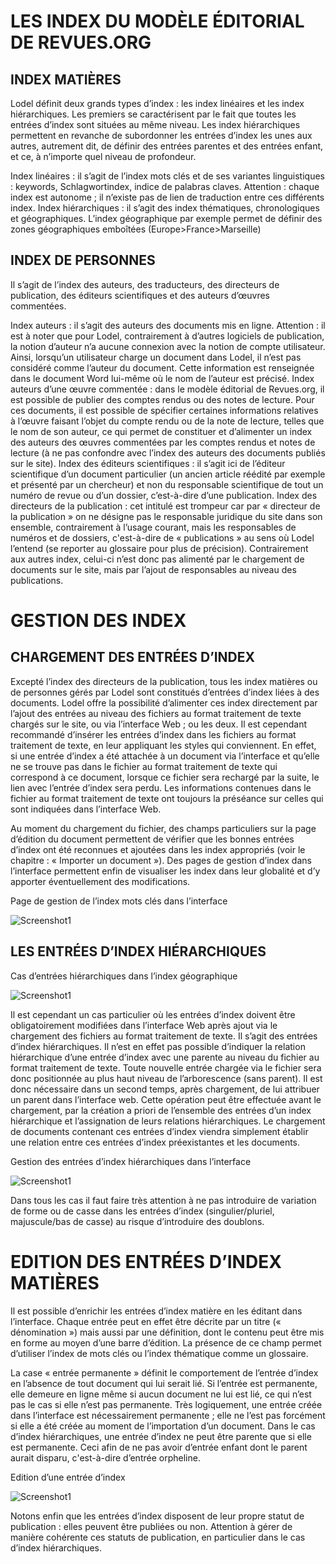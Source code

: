 LES INDEX DU MODÈLE ÉDITORIAL DE REVUES.ORG
===========================================

INDEX MATIÈRES
--------------

Lodel définit deux grands types d’index : les index linéaires et les index hiérarchiques. Les premiers se caractérisent par le fait que toutes les entrées d’index sont situées au même niveau. Les index hiérarchiques permettent en revanche de subordonner les entrées d’index les unes aux autres, autrement dit, de définir des entrées parentes et des entrées enfant, et ce, à n’importe quel niveau de profondeur.

Index linéaires : il s’agit de l’index mots clés et de ses variantes linguistiques : keywords, Schlagwortindex, indice de palabras claves. Attention : chaque index est autonome ; il n’existe pas de lien de traduction entre ces différents index.
Index hiérarchiques : il s’agit des index thématiques, chronologiques et géographiques. L’index géographique par exemple permet de définir des zones géographiques emboîtées (Europe>France>Marseille)

INDEX DE PERSONNES
------------------

Il s’agit de l’index des auteurs, des traducteurs, des directeurs de publication, des éditeurs scientifiques et des auteurs d’œuvres commentées.

Index auteurs : il s’agit des auteurs des documents mis en ligne. Attention : il est à noter que pour Lodel, contrairement à d’autres logiciels de publication, la notion d’auteur n’a aucune connexion avec la notion de compte utilisateur. Ainsi, lorsqu’un utilisateur charge un document dans Lodel, il n’est pas considéré comme l’auteur du document. Cette information est renseignée dans le document Word lui-même où le nom de l’auteur est précisé.
Index auteurs d’une œuvre commentée : dans le modèle éditorial de Revues.org, il est possible de publier des comptes rendus ou des notes de lecture. Pour ces documents, il est possible de spécifier certaines informations relatives à l’œuvre faisant l’objet du compte rendu ou de la note de lecture, telles que le nom de son auteur, ce qui permet de constituer et d’alimenter un index des auteurs des œuvres commentées par les comptes rendus et notes de lecture (à ne pas confondre avec l’index des auteurs des documents publiés sur le site).
Index des éditeurs scientifiques : il s’agit ici de l’éditeur scientifique d’un document particulier (un ancien article réédité par exemple et présenté par un chercheur) et non du responsable scientifique de tout un numéro de revue ou d’un dossier, c’est-à-dire d’une publication.
Index des directeurs de la publication : cet intitulé est trompeur car par « directeur de la publication » on ne désigne pas le responsable juridique du site dans son ensemble, contrairement à l’usage courant, mais les responsables de numéros et de dossiers, c'est-à-dire de « publications » au sens où Lodel l’entend (se reporter au glossaire pour plus de précision). Contrairement aux autres index, celui-ci n’est donc pas alimenté par le chargement de documents sur le site, mais par l’ajout de responsables au niveau des publications.

GESTION DES INDEX
=================

CHARGEMENT DES ENTRÉES D’INDEX
------------------------------

Excepté l’index des directeurs de la publication, tous les index matières ou de personnes gérés par Lodel sont constitués d’entrées d’index liées à des documents. Lodel offre la possibilité d’alimenter ces index directement par l’ajout des entrées au niveau des fichiers au format traitement de texte chargés sur le site, ou via l’interface Web ; ou les deux. Il est cependant recommandé d’insérer les entrées d’index dans les fichiers au format traitement de texte, en leur appliquant les styles qui conviennent. En effet, si une entrée d’index a été attachée à un document via l’interface et qu’elle ne se trouve pas dans le fichier au format traitement de texte qui correspond à ce document, lorsque ce fichier sera rechargé par la suite, le lien avec l’entrée d’index sera perdu. Les informations contenues dans le fichier au format traitement de texte ont toujours la préséance sur celles qui sont indiquées dans l’interface Web.

Au moment du chargement du fichier, des champs particuliers sur la page d’édition du document permettent de vérifier que les bonnes entrées d’index ont été reconnues et ajoutées dans les index appropriés (voir le chapitre : « Importer un document »). Des pages de gestion d’index dans l’interface permettent enfin de visualiser les index dans leur globalité et d’y apporter éventuellement des modifications.

Page de gestion de l’index mots clés dans l’interface

![Screenshot1](image/Gérer-index/img-1.png)

LES ENTRÉES D’INDEX HIÉRARCHIQUES
---------------------------------

Cas d’entrées hiérarchiques dans l’index géographique

![Screenshot1](image/Gérer-index/img-2.png)

Il est cependant un cas particulier où les entrées d’index doivent être obligatoirement modifiées dans l’interface Web après ajout via le chargement des fichiers au format traitement de texte. Il s’agit des entrées d’index hiérarchiques. Il n’est en effet pas possible d’indiquer la relation hiérarchique d’une entrée d’index avec une parente au niveau du fichier au format traitement de texte. Toute nouvelle entrée chargée via le fichier sera donc positionnée au plus haut niveau de l’arborescence (sans parent). Il est donc nécessaire dans un second temps, après chargement, de lui attribuer un parent dans l’interface web. Cette opération peut être effectuée avant le chargement, par la création a priori de l’ensemble des entrées d’un index hiérarchique et l’assignation de leurs relations hiérarchiques. Le chargement de documents contenant ces entrées d’index viendra simplement établir une relation entre ces entrées d’index préexistantes et les documents.

Gestion des entrées d’index hiérarchiques dans l’interface

![Screenshot1](image/Gérer-index/img-3.png)

Dans tous les cas il faut faire très attention à ne pas introduire de variation de forme ou de casse dans les entrées d’index (singulier/pluriel, majuscule/bas de casse) au risque d’introduire des doublons.

EDITION DES ENTRÉES D’INDEX MATIÈRES
====================================

Il est possible d’enrichir les entrées d’index matière en les éditant dans l’interface. Chaque entrée peut en effet être décrite par un titre (« dénomination ») mais aussi par une définition, dont le contenu peut être mis en forme au moyen d’une barre d’édition. La présence de ce champ permet d’utiliser l’index de mots clés ou l’index thématique comme un glossaire.

La case « entrée permanente » définit le comportement de l’entrée d’index en l’absence de tout document qui lui serait lié. Si l’entrée est permanente, elle demeure en ligne même si aucun document ne lui est lié, ce qui n’est pas le cas si elle n’est pas permanente. Très logiquement, une entrée créée dans l’interface est nécessairement permanente ; elle ne l’est pas forcément si elle a été créée au moment de l’importation d’un document. Dans le cas d’index hiérarchiques, une entrée d’index ne peut être parente que si elle est permanente. Ceci afin de ne pas avoir d’entrée enfant dont le parent aurait disparu, c'est-à-dire d’entrée orpheline.

Edition d’une entrée d’index

![Screenshot1](image/Gérer-index/img-4.png)

Notons enfin que les entrées d’index disposent de leur propre statut de publication : elles peuvent être publiées ou non. Attention à gérer de manière cohérente ces statuts de publication, en particulier dans le  cas d’index hiérarchiques.

